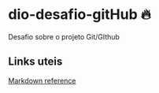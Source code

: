 # dio-desafio-gitHub 🔥
Desafio sobre o projeto Git/GIthub

## Links uteis
[Markdown reference](https://www.w3schools.io/file/markdown-introduction/)
